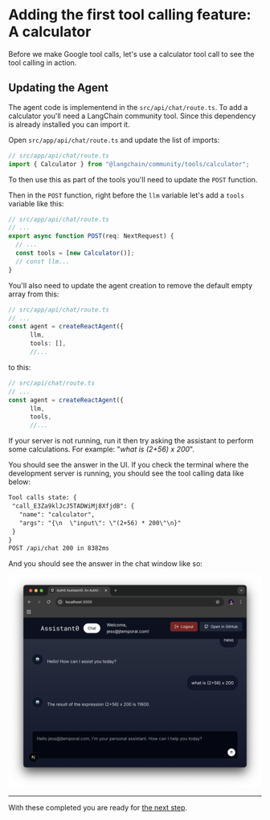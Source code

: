 # Adding the first tool calling feature: A calculator

Before we make Google tool calls, let's use a calculator tool call to see the tool calling in action.  

## Updating the Agent

The agent code is implementend in the `src/api/chat/route.ts`. To add a calculator you'll need a LangChain community tool. Since this dependency is already installed you can import it.

Open `src/app/api/chat/route.ts` and update the list of imports:

```ts
// src/app/api/chat/route.ts
import { Calculator } from "@langchain/community/tools/calculator";
```

To then use this as part of the tools you'll need to update the `POST` function. 

Then in the `POST` function, right before the `llm` variable let's add a `tools` variable like this:

```ts
// src/app/api/chat/route.ts
// ...
export async function POST(req: NextRequest) {
  // ...
  const tools = [new Calculator()];
  // const llm...
}
```

You'll also need to update the agent creation to remove the default empty array from this:

```ts
// src/app/api/chat/route.ts
// ...
const agent = createReactAgent({
      llm,
      tools: [],
      //...
```

to this:

```ts
// src/api/chat/route.ts
// ...
const agent = createReactAgent({
      llm,
      tools,
      //...
```

If your server is not running, run it then try asking the assistant to perform some calculations. For example: "_what is (2+56) x 200_".

You should see the answer in the UI. If you check the terminal where the development server is running, you should see the tool calling data like below:

```txt
Tool calls state: {
 "call_E3Za9klJcJ5TADWiMj8XfjdB": {
   "name": "calculator",
   "args": "{\n  \"input\": \"(2+56) * 200\"\n}"
 }
}
POST /api/chat 200 in 8382ms
```

And you should see the answer in the chat window like so:

![](images/02-1-assistant0-calculator-tool-call-answer.png)

---

With these completed you are ready for [the next step](03-tool-calling-gmail.md).
